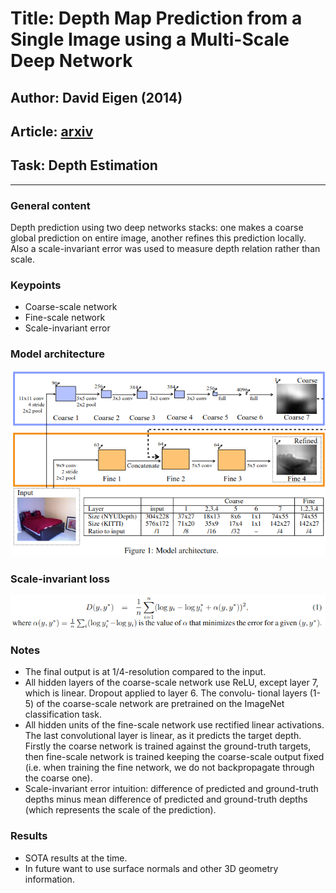 # Title: Depth Map Prediction from a Single Image using a Multi-Scale Deep Network
## Author: David Eigen (2014)
## Article: [arxiv](https://arxiv.org/pdf/1406.2283.pdf)
## Task: Depth Estimation 
___

### General content
Depth prediction using two deep networks stacks: one makes a coarse global prediction on entire image, another refines this prediction locally. Also a scale-invariant error was used to measure depth relation rather than scale.

### Keypoints
* Coarse-scale network
* Fine-scale network
* Scale-invariant error

### Model architecture
![Model architecture](media/architecture.png)  
### Scale-invariant loss
![Loss](media/loss.png)

### Notes

* The final output is at 1/4-resolution compared to the input.
* All hidden layers of the coarse-scale network use ReLU, except layer 7, which is linear. Dropout applied to layer 6. The convolu-
tional layers (1-5) of the coarse-scale network are pretrained on the ImageNet classification task.
* All hidden units of the fine-scale network use rectified linear activations. The last convolutional layer is linear, as it predicts the target depth. Firstly the coarse network is trained against the ground-truth targets, then fine-scale network is trained keeping the coarse-scale output fixed (i.e. when training the fine network, we do not backpropagate through the coarse one).
* Scale-invariant error intuition: difference of predicted and ground-truth depths minus mean difference of predicted and ground-truth depths (which represents the scale of the prediction).

### Results
* SOTA results at the time.
* In future want to use surface normals and other 3D geometry information.